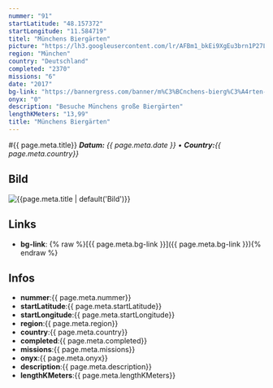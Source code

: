 ```yaml
---
nummer: "91"
startLatitude: "48.157372"
startLongitude: "11.584719"
titel: "Münchens Biergärten"
picture: "https://lh3.googleusercontent.com/lr/AFBm1_bkEi9XgEu3brn1P27Lfc4_C-j7DOCzzF27jnFgd20nYoVitZYX-eEUlROHLVmNihXIbTVLInqlXcdCwQjgpsk-NJH4Z5ijYGlGnZpFddRJf2qJ1K9uCQEazaLB_QkZpKbsfRRRuYnrA6zFyFMwrQVOtgDZAUjUPYFjBul_8Rz61GTNpKdxffm3xvUktkFCK0IU95M3YMlbdr7hXFaHniU2CaxjSpk6EAFI3V3WZI0OU9FDRpF28Owc4JgjMMecRJCw_HZiWL2pDErPxxT3xsBtx_fhN_xJMA_NqtvK6bScmsKC2jpGW8R55gHZH7NndhC6doe3o_zJgYRU6z3SvqmouNryBoB88wltpmiZXmHGRBMRvPyJfr5Q7gBSP_ayjx16Pl2BOwhA0c7MWSz86d7pkF7hpNuYO1R7VplMCDkb_t6tt7R9BjOVEAx7ViN3IsrfBt_qHqiAqUVuLefGDDe6zSuUq3SaFRXh-pYQHVDZBwGl9mKCZ7bVdDNZhMeVM7chPkc_VQr8_s9PJv98aqWZYNQS466-EYsz8BkRvkZ-L7HqDsASziY91zSLelqInaP4afymzdCAs2ELcMbQxqpPsWKL9ednfyWhKr19x6wRcTwqU81x0YmOX5kkbWfcDwjxdnIr6KycnurkCJ34Le6LdnHuJfZq0z-ore0XEOSHGnfNVIiEaepAaPGuvE8sFLE2oMNtmWqXJn8ghjWza-99C4cYZIvewWQGAhP_64ck1nqbH_RHQvEM-gXhUNVWg9U2GU6SPp8jEfDABsEYR32AA9XoI78XaRlo2HWCcKWVtYsLLJNGXHmldVIuUAKBcpJzFu-hs-l3zffBqtvBwuCw3tdbyZ3E0H-e"
region: "München"
country: "Deutschland"
completed: "2370"
missions: "6"
date: "2017"
bg-link: "https://bannergress.com/banner/m%C3%BCnchens-bierg%C3%A4rten-ce86"
onyx: "0"
description: "Besuche Münchens große Biergärten"
lengthKMeters: "13,99"
title: "Münchens Biergärten"
---
```


#{{ page.meta.title}}
_**Datum:** {{ page.meta.date }} • **Country:**{{ page.meta.country}}_

## Bild
![{{page.meta.title | default('Bild')}}]({{page.meta.picture}})

## Links
- **bg-link**: {% raw %}[{{ page.meta.bg-link }}]({{ page.meta.bg-link }}){% endraw %}

## Infos
- **nummer**:{{ page.meta.nummer}}
- **startLatitude**:{{ page.meta.startLatitude}}
- **startLongitude**:{{ page.meta.startLongitude}}
- **region**:{{ page.meta.region}}
- **country**:{{ page.meta.country}}
- **completed**:{{ page.meta.completed}}
- **missions**:{{ page.meta.missions}}
- **onyx**:{{ page.meta.onyx}}
- **description**:{{ page.meta.description}}
- **lengthKMeters**:{{ page.meta.lengthKMeters}}

